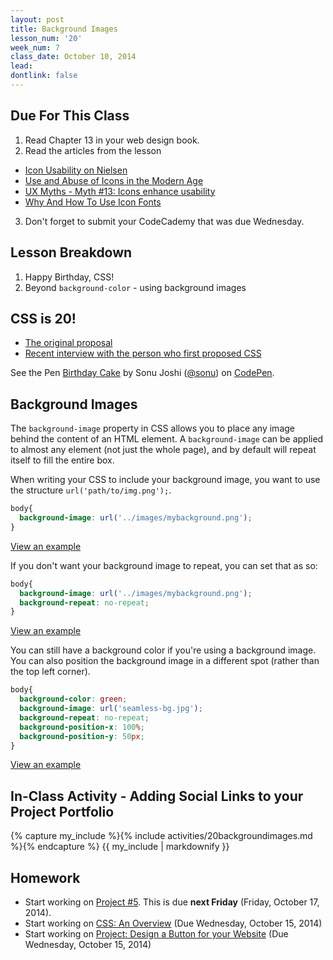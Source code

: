 ```yaml
---
layout: post
title: Background Images
lesson_num: '20'
week_num: 7
class_date: October 10, 2014
lead: 
dontlink: false
---
```


## Due For This Class

1. Read Chapter 13 in your web design book.
2. Read the articles from the lesson
  - [Icon Usability on Nielsen](http://www.nngroup.com/articles/icon-usability/)
  - [Use and Abuse of Icons in the Modern Age](http://webdesign.tutsplus.com/articles/use-and-abuse-of-icons-in-the-modern-age--webdesign-17064)
  - [UX Myths - Myth #13: Icons enhance usability](http://uxmyths.com/post/715009009/myth-icons-enhance-usability)
  - [Why And How To Use Icon Fonts](http://www.vanseodesign.com/web-design/icon-fonts/)
3. Don't forget to submit your CodeCademy that was due Wednesday.

## Lesson Breakdown

1. Happy Birthday, CSS!
2. Beyond `background-color` - using background images


## CSS is 20!

- [The original proposal](http://www.w3.org/People/howcome/p/cascade.html)
- [Recent interview with the person who first proposed CSS](https://dev.opera.com/articles/css-twenty-years-hakon/)

<p data-height="268" data-theme-id="0" data-slug-hash="JrGxp" data-default-tab="result" data-user="sonu" class='codepen'>See the Pen <a href='http://codepen.io/sonu/pen/JrGxp/'>Birthday Cake</a> by Sonu Joshi (<a href='http://codepen.io/sonu'>@sonu</a>) on <a href='http://codepen.io'>CodePen</a>.</p>
<script async src="//codepen.io/assets/embed/ei.js"></script>

## Background Images

The `background-image` property in CSS allows you to place any image behind the content of an HTML element.  A `background-image` can be applied to almost any element (not just the whole page), and by default will repeat itself to fill the entire box.

When writing your CSS to include your background image, you want to use the structure `url('path/to/img.png');`.

```css
body{
  background-image: url('../images/mybackground.png');
}
```

[View an example](../lesson_files/background-practice1.html)

If you don't want your background image to repeat, you can set that as so:

```css
body{
  background-image: url('../images/mybackground.png');
  background-repeat: no-repeat;
}
```

[View an example](../lesson_files/background-practice2.html)


You can still have a background color if you're using a background image.  You can also position the background image in a different spot (rather than the top left corner).

```css
body{
  background-color: green;
  background-image: url('seamless-bg.jpg');
  background-repeat: no-repeat;
  background-position-x: 100%;
  background-position-y: 50px;
}
```

[View an example](../lesson_files/background-practice3.html)

## In-Class Activity - Adding Social Links to your Project Portfolio

<div class="activity">
{% capture my_include %}{% include activities/20backgroundimages.md %}{% endcapture %}
{{ my_include | markdownify }}
</div>



## Homework

- Start working on [Project #5](../projects/05-resume.html).  This is due **next Friday** (Friday, October 17, 2014).
- Start working on [CSS: An Overview](http://www.codecademy.com/courses/web-beginner-en-TlhFi) (Due Wednesday, October 15, 2014)
- Start working on [Project: Design a Button for your Website](http://www.codecademy.com/courses/web-beginner-en-UuBLw) (Due Wednesday, October 15, 2014)